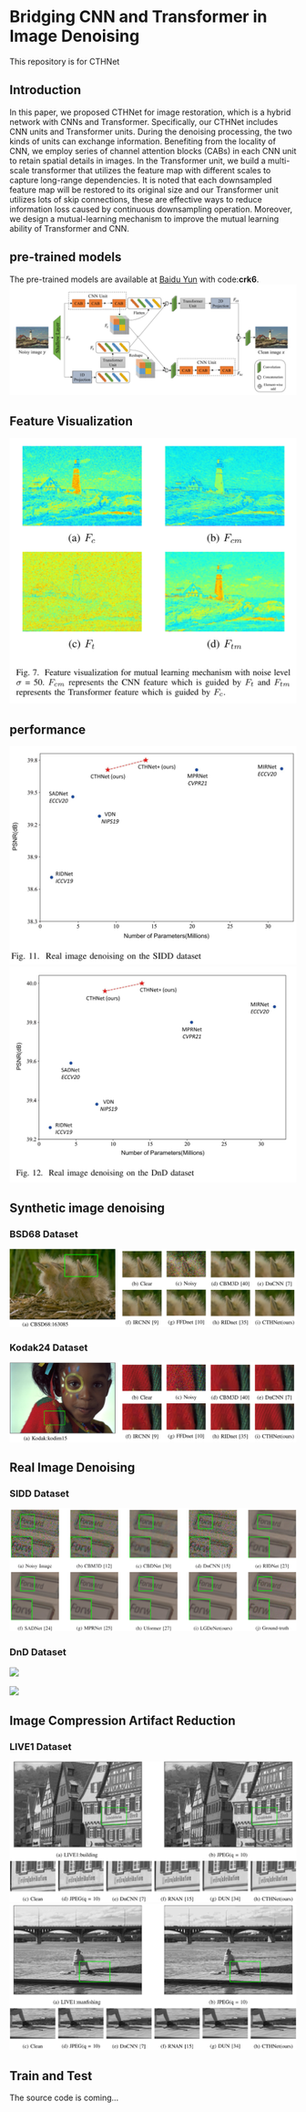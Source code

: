 # Bridging CNN and Transformer in Image Denoising
This repository is for CTHNet
## Introduction
In this paper, we proposed CTHNet for image restoration, which is a hybrid network with CNNs and Transformer. Specifically, our CTHNet includes CNN units and Transformer units. During the denoising processing, the two kinds of units can exchange information. Benefiting from the locality of CNN, we employ series of channel attention blocks (CABs) in each CNN unit to retain spatial
details in images. In the Transformer unit, we build a multi-scale transformer that utilizes the feature map with different scales to capture long-range dependencies. It is noted that each
downsampled feature map will be restored to its original size and our Transformer unit utilizes lots of skip connections,
these are effective ways to reduce information loss caused by
continuous downsampling operation. Moreover, we design a
mutual-learning mechanism to improve the mutual learning
ability of Transformer and CNN.

## pre-trained models
The pre-trained models are available at [Baidu Yun](https://pan.baidu.com/s/1WoUUWjhU8SsncEAB5AGGSw) with code:**crk6**.
![](img/frame.png)

## Feature Visualization
![](img/vis_ml.png)
## performance

![](img/pic1.png)
![](img/pic2.png)


## Synthetic image denoising
### BSD68 Dataset
![](img/sys1.png)
### Kodak24 Dataset
![](img/sys2.png)

## Real Image Denoising
### SIDD Dataset
![](img/real1.png)
### DnD Dataset
![](img/real2.png)

![](img/dnd.png)


## Image Compression Artifact Reduction
### LIVE1 Dataset
![](img/car1.png)
![](img/car2.png)

## Train and Test
The source code is coming...
